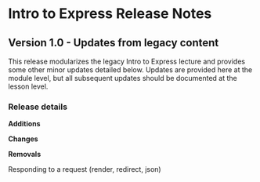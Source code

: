 <h1>
  <span class="headline">Intro to Express</span>
  <span class="subhead">Release Notes</span>
</h1>

## Version 1.0 - Updates from legacy content

This release modularizes the legacy Intro to Express lecture and provides some other minor updates detailed below. Updates are provided here at the module level, but all subsequent updates should be documented at the lesson level.

### Release details

**Additions**



**Changes**



**Removals**

Responding to a request (render, redirect, json)

